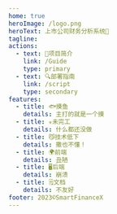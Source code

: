 ```yaml
---
home: true
heroImage: /logo.png
heroText: 上市公司财务分析系统🦄
tagline: 
actions:
  - text: 🚀项目简介
    link: /Guide
    type: primary
  - text: 🔍部署指南
    link: /script
    type: secondary
features:
  - title: 🐟摸鱼
    details: 主打的就是一个摸
  - title: ☣️未完工
    details: 什么都还没做
  - title: 😼技术低下
    details: 撒也不懂！
  - title: 🌍前端
    details: 丑陋
  - title: 🖥️后端
    details: 崩溃
  - title: 🗒️文档
    details: 不友好
footer: 2023©SmartFinanceX
---
```

